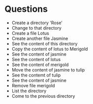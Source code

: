 # Questions
- Create a directory 'Rose'
- Change to that directory
- Create a file Lotus
- Create another file Jasmine
- See the content of this directory
- Copy the content of lotus to Merigold
- See the content of jasmine 
- See the content of lotus
- See the content of merigold
- Move the content of jasmine to tulip
- See the contemt of tulip
- See the content of jasmine
- Remove file merigold
- List the directory
- Come to the previous directory
